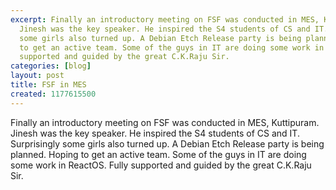```yaml
---
excerpt: Finally an introductory meeting on FSF was conducted in MES, Kuttipuram.
  Jinesh was the key speaker. He inspired the S4 students of CS and IT. Surprisingly
  some girls also turned up. A Debian Etch Release party is being planned. Hoping
  to get an active team. Some of the guys in IT are doing some work in ReactOS. Fully
  supported and guided by the great C.K.Raju Sir.
categories: [blog]
layout: post
title: FSF in MES
created: 1177615500
---
```

Finally an introductory meeting on FSF was conducted in MES, Kuttipuram. Jinesh was the key speaker. He inspired the S4 students of CS and IT. Surprisingly some girls also turned up. A Debian Etch Release party is being planned. Hoping to get an active team. Some of the guys in IT are doing some work in ReactOS. Fully supported and guided by the great C.K.Raju Sir.
